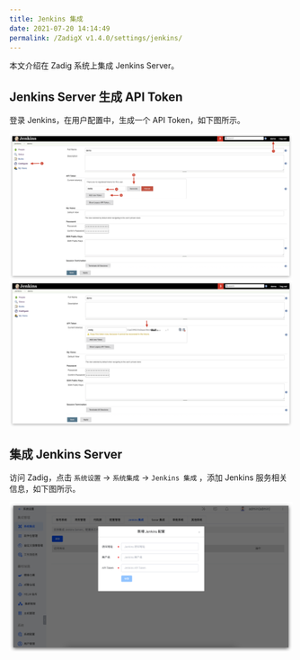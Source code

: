 ```yaml
---
title: Jenkins 集成
date: 2021-07-20 14:14:49
permalink: /ZadigX v1.4.0/settings/jenkins/
---
```


本文介绍在 Zadig 系统上集成 Jenkins Server。

## Jenkins Server 生成 API Token

登录 Jenkins，在用户配置中，生成一个 API Token，如下图所示。

![api-token](./_images/generate_jenkins_token_1.png)
![api-token](./_images/generate_jenkins_token_2.png)

## 集成 Jenkins Server

访问 Zadig，点击 `系统设置` ->  `系统集成` -> `Jenkins 集成` ，添加 Jenkins 服务相关信息，如下图所示。

![add-jenkins-server](./_images/add_jenkins_server.png)